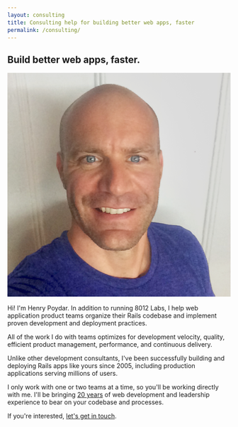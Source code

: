 ```yaml
---
layout: consulting
title: Consulting help for building better web apps, faster
permalink: /consulting/
---
```


## Build better web apps, faster.

![Henry Poydar](/images/henry-poydar.png)

Hi! I'm Henry Poydar. In addition to running 8012 Labs, I help web application product teams organize their Rails codebase and implement proven development and deployment practices.

All of the work I do with teams optimizes for development velocity, quality, efficient product management, performance, and continuous delivery.

Unlike other development consultants, I've been successfully building and deploying Rails apps like yours since 2005, including production applications serving millions of users.

I only work with one or two teams at a time, so you'll be working directly with me. I'll be bringing [20 years](https://linkedin.com/in/hpoydar) of web development and leadership experience to bear on your codebase and processes.

If you're interested, [let's get in touch](mailto:henry@8012labs.com).

